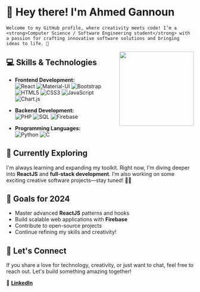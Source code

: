 # 👋 Hey there! I'm Ahmed Gannoun

<p >
 
    Welcome to my GitHub profile, where creativity meets code! I’m a <strong>Computer Science / Software Engineering student</strong> with a passion for crafting innovative software solutions and bringing ideas to life. 🚀
 <span>
  <img src="https://media1.giphy.com/media/bGgsc5mWoryfgKBx1u/200w.gif?cid=6c09b9523fggpzuhlcnnw9ldcabqz1y5ix0gcwsgzywdf2h4&ep=v1_gifs_search&rid=200w.gif&ct=g" align="right" width="200"/>
    </span>
</p>

## 💻 Skills & Technologies

- **Frontend Development:**  
  ![React](https://img.shields.io/badge/-React-61DAFB?logo=react&logoColor=white&style=flat) 
  ![Material-UI](https://img.shields.io/badge/-Material--UI-007FFF?logo=mui&logoColor=white&style=flat) 
  ![Bootstrap](https://img.shields.io/badge/-Bootstrap-7952B3?logo=bootstrap&logoColor=white&style=flat) 
  ![HTML5](https://img.shields.io/badge/-HTML5-E34F26?logo=html5&logoColor=white&style=flat) 
  ![CSS3](https://img.shields.io/badge/-CSS3-1572B6?logo=css3&logoColor=white&style=flat) 
  ![JavaScript](https://img.shields.io/badge/-JavaScript-F7DF1E?logo=javascript&logoColor=black&style=flat) 
  ![Chart.js](https://img.shields.io/badge/-Chart.js-FF6384?logo=chart.js&logoColor=white&style=flat)

- **Backend Development:**  
  ![PHP](https://img.shields.io/badge/-PHP-777BB4?logo=php&logoColor=white&style=flat) 
  ![SQL](https://img.shields.io/badge/-SQL-4479A1?logo=postgresql&logoColor=white&style=flat) 
  ![Firebase](https://img.shields.io/badge/-Firebase-FFCA28?logo=firebase&logoColor=white&style=flat)

- **Programming Languages:**  
  ![Python](https://img.shields.io/badge/-Python-3776AB?logo=python&logoColor=white&style=flat) 
  ![C](https://img.shields.io/badge/-C-A8B9CC?logo=c&logoColor=white&style=flat)

## 🌱 Currently Exploring

I'm always learning and expanding my toolkit. Right now, I'm diving deeper into **ReactJS** and **full-stack development**. I’m also working on some exciting creative software projects—stay tuned! 🎨💡

## 🎯 Goals for 2024

- Master advanced **ReactJS** patterns and hooks
- Build scalable web applications with **Firebase**
- Contribute to open-source projects
- Continue refining my skills and creativity!

## 🚀 Let's Connect

If you share a love for technology, creativity, or just want to chat, feel free to reach out. Let's build something amazing together!

💼 **[LinkedIn](https://www.linkedin.com/in/ahmed-gannoun/)** 
